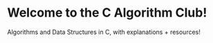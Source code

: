 # Welcome to the C Algorithm Club!
Algorithms and Data Structures in C, with explanations + resources!


